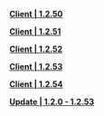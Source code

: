 **[Client | 1.2.50](https://autopatchcnws.yuanshen.com/client_app/beta_pc/20201218_790744aa9f743bd5/yuanshen_beta_1.2.50.zip)**

**[Client | 1.2.51](https://autopatchcnws.yuanshen.com/client_app/beta_pc/20201225_da96f80c23b1a24f/yuanshen_beta_1.2.51.zip)**

**[Client | 1.2.52](https://autopatchcnws.yuanshen.com/client_app/beta_pc/20201231_7dcfae46b002039d/yuanshen_beta_1.2.52.zip)**

**[Client | 1.2.53](https://autopatchcnws.yuanshen.com/client_app/beta_pc/20210108_e774dd75599cab44/yuanshen_beta_1.2.53.zip)**

**[Client | 1.2.54](https://autopatchcnws.yuanshen.com/client_app/beta_pc/20210114_88ad176a0d031c10/yuanshen_beta_1.2.54.zip)**


**[Update | 1.2.0 - 1.2.53](https://hk4e-download-sync-bj.oss-cn-beijing.aliyuncs.com/client_app/update/hk4e_cn/2/1.2.0_1.2.53_diff_UB15kWrd.zip)**
